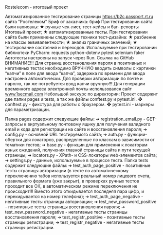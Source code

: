 Rostelecom - итоговый проект

Автоматизированное тестирование страницы https://b2c.passport.rt.ru сайта "Ростелеком"
Бриф от заказчика: бриф
При тестировании сайта были написаны:
★	ручные чек-лист, тест-кейсы и баг- репорты Итоговый проект; 
★	автоматизированные тесты.
При тестировании сайта были применены следующие техники тест-дизайна:
★	разбиение на классы эквивалентности;
★	анализ граничных значений;
★	тестирование состояний и переходов.
Используемые при тестировании библиотеки PyCharm:
	requests
	python-dotenv
	pytest
	selenium
	faker
Автотесты настроены на запуск через Run. Ссылка на GitHub
ВНИМАНИЕ!!! 
Для страниц восстановления пароля в позитивных и негативных тестах необходимо ВРУЧНУЮ вводить символы с картинки “капчи” в поле для ввода “капча”, задержка по времени для ввода настроена автоматически. Для проверки авторизации по почте и паролю, так же потребуется ввод капчи вручную!!!
Для генерации временного адреса электронной почты использовался сайт www.1secmail.com 
Небольшой экскурс по директории:
Проект содержит две папки pages  и tests, а так же файлы conftest.py и pytest.ini.
❖	conftest.py - фикстура для работы с браузером.
❖	pytest.ini - маркеры для параметризации.

Папка pages содержит следующие файлы:
➔	registration_email.py - GET-запросы к виртуальному почтовому ящику для получения валидного email и кода для регистрации на сайте и восстановления пароля;
➔	config.py - основной URL тестируемого сайта;
➔	auth.py - функции-обертки для локаторов, распределенные по классам в зависимости от тематики тестов;
➔	base.py - функции для применения к локаторам явных ожиданий, получения главной страницы сайта и пути текущей страницы;
➔	locators.py - XPath- и CSS-локаторы web-элементов сайта;
➔	settings.py - данные, используемые в процессе теста.
Папка tests содержит следующие файлы:
➔	test_auth_page_positive - позитивные тесты страницы авторизации (в тесте по автоматическому переключению табов используется реальный номер лицевого счета, правильного формата (уже закрыт), в проверках ручных тестов проходит все ОК, в автоматическом режиме переключения не происходит!!! Вместо этого откидывается последняя пара цифр, и перекидывается на номер телефона);
➔	test_auth_page_negative - негативные тесты страницы авторизации;
➔	test_new_password_positive - позитивные тесты страницы восстановления пароля;
➔	test_new_password_negative - негативные тесты страницы восстановления пароля;
➔	test_registr_positive - позитивные тесты страницы регистрации;
➔	test_registr_negative - негативные тесты страницы регистрации.

